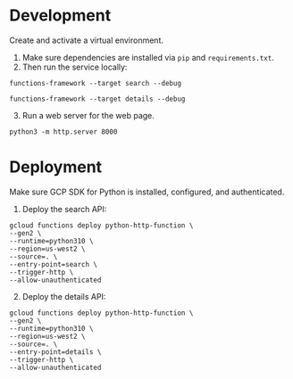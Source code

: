 # Development
Create and activate a virtual environment.
1. Make sure dependencies are installed via `pip` and `requirements.txt`.
2. Then run the service locally:
```
functions-framework --target search --debug
```
```
functions-framework --target details --debug
```
3. Run a web server for the web page.
```
python3 -m http.server 8000
```
# Deployment
Make sure GCP SDK for Python is installed, configured, and authenticated.
1. Deploy the search API:
```
gcloud functions deploy python-http-function \
--gen2 \
--runtime=python310 \
--region=us-west2 \
--source=. \
--entry-point=search \
--trigger-http \
--allow-unauthenticated
```
2. Deploy the details API:
```
gcloud functions deploy python-http-function \
--gen2 \
--runtime=python310 \
--region=us-west2 \
--source=. \
--entry-point=details \
--trigger-http \
--allow-unauthenticated
```

